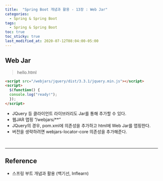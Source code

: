 ```yaml
---
title:  "Spring Boot 개념과 활용 - 13장 : Web Jar"
categories:
  - Spring & Spring Boot
tags:
  - Spring & Spring Boot
toc: true
toc_sticky: true
last_modified_at: 2020-07-12T08:04:00-05:00
---
```


## Web Jar

> hello.html

```html
<script src="/webjars/jquery/dist/3.3.1/jquery.min.js"></script>
<script>
  $(function() {
  console.log("ready!");
  });
</script>
```

* JQuery 등 클라이언트 라이브러리도 Jar를 통해 추가할 수 있다.
* 웹JAR 맵핑 “/webjars/\*\*”
* JQuery의 경우, pom.xml에 의존성을 추가하고 html에 Web Jar를 맵핑한다.
* 버전을 생략하려면 webjars-locator-core 의존성을 추가해준다.

<br>

---

## Reference

* 스프링 부트 개념과 활용 (백기선, Inflearn)
